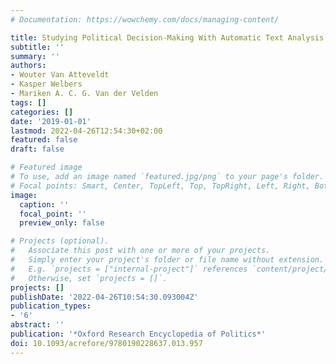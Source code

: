 ```yaml
---
# Documentation: https://wowchemy.com/docs/managing-content/

title: Studying Political Decision-Making With Automatic Text Analysis
subtitle: ''
summary: ''
authors:
- Wouter Van Atteveldt
- Kasper Welbers
- Mariken A. C. G. Van der Velden
tags: []
categories: []
date: '2019-01-01'
lastmod: 2022-04-26T12:54:30+02:00
featured: false
draft: false

# Featured image
# To use, add an image named `featured.jpg/png` to your page's folder.
# Focal points: Smart, Center, TopLeft, Top, TopRight, Left, Right, BottomLeft, Bottom, BottomRight.
image:
  caption: ''
  focal_point: ''
  preview_only: false

# Projects (optional).
#   Associate this post with one or more of your projects.
#   Simply enter your project's folder or file name without extension.
#   E.g. `projects = ["internal-project"]` references `content/project/deep-learning/index.md`.
#   Otherwise, set `projects = []`.
projects: []
publishDate: '2022-04-26T10:54:30.093004Z'
publication_types:
- '6'
abstract: ''
publication: '*Oxford Research Encyclopedia of Politics*'
doi: 10.1093/acrefore/9780190228637.013.957
---
```

